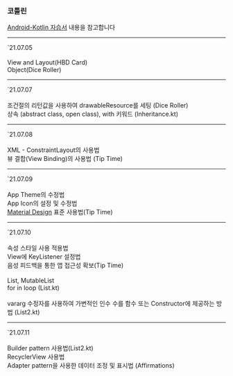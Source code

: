 <h3>코틀린</h3>
<p>
    <a href="https://developer.android.com/kotlin?hl=ko">Android-Kotlin 자습서</a> 내용을 참고합니다
</p>
<p>
    <hr>
    `21.07.05 <br><br>
    View and Layout(HBD Card)<br>
    Object(Dice Roller)<br>
    <hr>
    `21.07.07 <br><br>
    조건절의 리턴값을 사용하여 drawableResource를 세팅 (Dice Roller)<br>
    상속 (abstract class, open class), with 키워드 (Inheritance.kt)<br>
    <hr>
    `21.07.08 <br><br>
    XML - ConstraintLayout의 사용법<br>
    뷰 결합(View Binding)의 사용법 (Tip Time)<br>
    <hr>
    `21.07.09 <br><br>
    App Theme의 수정법 <br>
    App Icon의 설정 및 수정법<br>
    <a href ="https://material.io/">Material Design</a> 표준 사용법(Tip Time)<br>
    <hr>
    `21.07.10 <br><br>
    속성 스타일 사용 적용법<br>
    View에 KeyListener 설정법<br>
    음성 피드백을 통한 앱 접근성 확보(Tip Time)<br><br>
    List, MutableList <br>
    for in loop (List.kt)<br><br>
    vararg 수정자를 사용하여 가변적인 인수 수를 함수 또는 Constructor에 제공하는 방법 (List2.kt)<br>
    <hr>
    `21.07.11 <br><br>
    Builder pattern 사용법(List2.kt)<br>
    RecyclerView 사용법<br>
    Adapter pattern을 사용한 데이터 조정 및 표시법 (Affirmations)<br>

</p>
